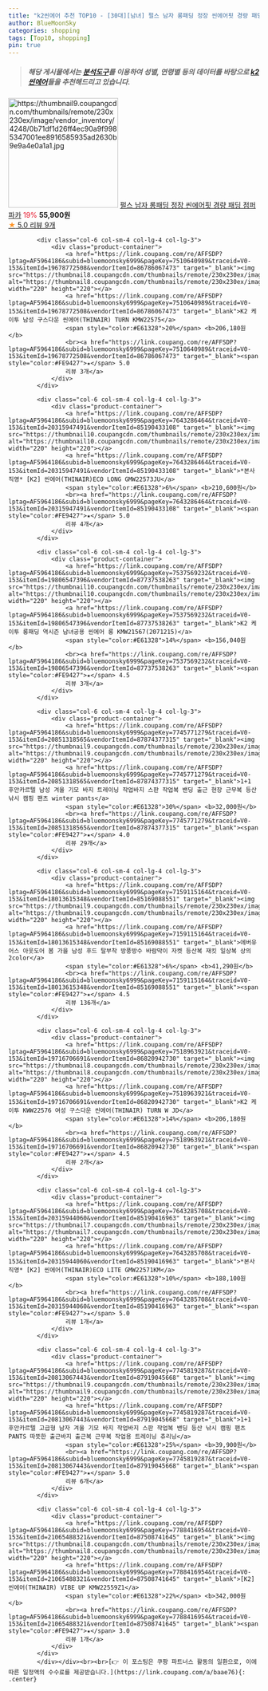 ```yaml
---
title: "k2씬에어 추천 TOP10 - [30대][남녀] 펄스 남자 롱패딩 정장 씬에어핏 경량 패딩 점퍼 파카"
author: BlueMoonSky
categories: shopping
tags: [Top10, shopping]
pin: true
---
```


> ##### 해당 게시물에서는 [**분석도구**](https://itemscout.io/)를 이용하여 **성별**, **연령별** 등의 데이터를 바탕으로 [**k2씬에어**](https://link.coupang.com/a/baae76)들을 추천해드리고 있습니다.
<div class="container"><div class="row">
            <div class="col-6 col-sm-4 col-lg-4 col-lg-3">
                <div class="product-container">
                    <a href="https://link.coupang.com/re/AFFSDP?lptag=AF5964186&subid=bluemoonsky6999&pageKey=7721967953&traceid=V0-153&itemId=20726936984&vendorItemId=87797629257" target="_blank"><img src="https://thumbnail9.coupangcdn.com/thumbnails/remote/230x230ex/image/vendor_inventory/4248/0b71df1d26ff4ec90a9f9985347001ee8916585935ad2630b9e9a4e0a1a1.jpg" alt="https://thumbnail9.coupangcdn.com/thumbnails/remote/230x230ex/image/vendor_inventory/4248/0b71df1d26ff4ec90a9f9985347001ee8916585935ad2630b9e9a4e0a1a1.jpg" width="220" height="220"></a>
                    <a href="https://link.coupang.com/re/AFFSDP?lptag=AF5964186&subid=bluemoonsky6999&pageKey=7721967953&traceid=V0-153&itemId=20726936984&vendorItemId=87797629257" target="_blank">펄스 남자 롱패딩 정장 씬에어핏 경량 패딩 점퍼 파카</a>
                    <span style="color:#E61328">19%</span> <b>55,900원</b>
                    <br><a href="https://link.coupang.com/re/AFFSDP?lptag=AF5964186&subid=bluemoonsky6999&pageKey=7721967953&traceid=V0-153&itemId=20726936984&vendorItemId=87797629257" target="_blank"><span style="color:#FE9427">★</span> 5.0
                    리뷰 9개</a>
                </div>
            </div>
            
            <div class="col-6 col-sm-4 col-lg-4 col-lg-3">
                <div class="product-container">
                    <a href="https://link.coupang.com/re/AFFSDP?lptag=AF5964186&subid=bluemoonsky6999&pageKey=7510640989&traceid=V0-153&itemId=19678772508&vendorItemId=86786067473" target="_blank"><img src="https://thumbnail8.coupangcdn.com/thumbnails/remote/230x230ex/image/vendor_inventory/6a80/fcccc0c67ff5a6063020229d8b71be4928f519302dd1923ba0548b4d3fb3.jpg" alt="https://thumbnail8.coupangcdn.com/thumbnails/remote/230x230ex/image/vendor_inventory/6a80/fcccc0c67ff5a6063020229d8b71be4928f519302dd1923ba0548b4d3fb3.jpg" width="220" height="220"></a>
                    <a href="https://link.coupang.com/re/AFFSDP?lptag=AF5964186&subid=bluemoonsky6999&pageKey=7510640989&traceid=V0-153&itemId=19678772508&vendorItemId=86786067473" target="_blank">K2 케이투 남성 구스다운 씬에어(THINAIR) TURN KMW22575</a>
                    <span style="color:#E61328">20%</span> <b>206,180원</b>
                    <br><a href="https://link.coupang.com/re/AFFSDP?lptag=AF5964186&subid=bluemoonsky6999&pageKey=7510640989&traceid=V0-153&itemId=19678772508&vendorItemId=86786067473" target="_blank"><span style="color:#FE9427">★</span> 5.0
                    리뷰 3개</a>
                </div>
            </div>
            
            <div class="col-6 col-sm-4 col-lg-4 col-lg-3">
                <div class="product-container">
                    <a href="https://link.coupang.com/re/AFFSDP?lptag=AF5964186&subid=bluemoonsky6999&pageKey=7643286464&traceid=V0-153&itemId=20315947491&vendorItemId=85190433108" target="_blank"><img src="https://thumbnail10.coupangcdn.com/thumbnails/remote/230x230ex/image/vendor_inventory/68f7/1c390c75c8fe91a6703fbdd21561eefc0883654c261d83e7d0628c5e70ef.jpg" alt="https://thumbnail10.coupangcdn.com/thumbnails/remote/230x230ex/image/vendor_inventory/68f7/1c390c75c8fe91a6703fbdd21561eefc0883654c261d83e7d0628c5e70ef.jpg" width="220" height="220"></a>
                    <a href="https://link.coupang.com/re/AFFSDP?lptag=AF5964186&subid=bluemoonsky6999&pageKey=7643286464&traceid=V0-153&itemId=20315947491&vendorItemId=85190433108" target="_blank">*본사직영* [K2] 씬에어(THINAIR)ECO LONG GMW22573JU</a>
                    <span style="color:#E61328">6%</span> <b>210,600원</b>
                    <br><a href="https://link.coupang.com/re/AFFSDP?lptag=AF5964186&subid=bluemoonsky6999&pageKey=7643286464&traceid=V0-153&itemId=20315947491&vendorItemId=85190433108" target="_blank"><span style="color:#FE9427">★</span> 5.0
                    리뷰 4개</a>
                </div>
            </div>
            
            <div class="col-6 col-sm-4 col-lg-4 col-lg-3">
                <div class="product-container">
                    <a href="https://link.coupang.com/re/AFFSDP?lptag=AF5964186&subid=bluemoonsky6999&pageKey=7537569232&traceid=V0-153&itemId=19806547396&vendorItemId=87737538263" target="_blank"><img src="https://thumbnail10.coupangcdn.com/thumbnails/remote/230x230ex/image/vendor_inventory/62e3/ed22ed7eb49c20af339d1213f1d91e58926c34638dc1fa6e8a4247e120cc.jpg" alt="https://thumbnail10.coupangcdn.com/thumbnails/remote/230x230ex/image/vendor_inventory/62e3/ed22ed7eb49c20af339d1213f1d91e58926c34638dc1fa6e8a4247e120cc.jpg" width="220" height="220"></a>
                    <a href="https://link.coupang.com/re/AFFSDP?lptag=AF5964186&subid=bluemoonsky6999&pageKey=7537569232&traceid=V0-153&itemId=19806547396&vendorItemId=87737538263" target="_blank">K2 케이투 롱패딩 역시즌 남녀공용 씬에어 롱 KMW21567(2071215)</a>
                    <span style="color:#E61328">14%</span> <b>156,040원</b>
                    <br><a href="https://link.coupang.com/re/AFFSDP?lptag=AF5964186&subid=bluemoonsky6999&pageKey=7537569232&traceid=V0-153&itemId=19806547396&vendorItemId=87737538263" target="_blank"><span style="color:#FE9427">★</span> 4.5
                    리뷰 3개</a>
                </div>
            </div>
            
            <div class="col-6 col-sm-4 col-lg-4 col-lg-3">
                <div class="product-container">
                    <a href="https://link.coupang.com/re/AFFSDP?lptag=AF5964186&subid=bluemoonsky6999&pageKey=7745771279&traceid=V0-153&itemId=20851318565&vendorItemId=87874377315" target="_blank"><img src="https://thumbnail9.coupangcdn.com/thumbnails/remote/230x230ex/image/vendor_inventory/9bb1/2d87c81774e837fed872614b82916e6116df9d8a9cc7ceb948bd80927065.png" alt="https://thumbnail9.coupangcdn.com/thumbnails/remote/230x230ex/image/vendor_inventory/9bb1/2d87c81774e837fed872614b82916e6116df9d8a9cc7ceb948bd80927065.png" width="220" height="220"></a>
                    <a href="https://link.coupang.com/re/AFFSDP?lptag=AF5964186&subid=bluemoonsky6999&pageKey=7745771279&traceid=V0-153&itemId=20851318565&vendorItemId=87874377315" target="_blank">1+1 후안카르텔 남성 겨울 기모 바지 트레이닝 작업바지 스판 작업복 밴딩 출근 현장 근무복 등산 낚시 캠핑 팬츠 winter pants</a>
                    <span style="color:#E61328">30%</span> <b>32,000원</b>
                    <br><a href="https://link.coupang.com/re/AFFSDP?lptag=AF5964186&subid=bluemoonsky6999&pageKey=7745771279&traceid=V0-153&itemId=20851318565&vendorItemId=87874377315" target="_blank"><span style="color:#FE9427">★</span> 4.0
                    리뷰 29개</a>
                </div>
            </div>
            
            <div class="col-6 col-sm-4 col-lg-4 col-lg-3">
                <div class="product-container">
                    <a href="https://link.coupang.com/re/AFFSDP?lptag=AF5964186&subid=bluemoonsky6999&pageKey=7159115164&traceid=V0-153&itemId=18013615348&vendorItemId=85169088551" target="_blank"><img src="https://thumbnail9.coupangcdn.com/thumbnails/remote/230x230ex/image/vendor_inventory/e49c/adfa06cc081a9fe659ce593afe0dab7c0108cba577dcb6364beefa4e8a37.JPG" alt="https://thumbnail9.coupangcdn.com/thumbnails/remote/230x230ex/image/vendor_inventory/e49c/adfa06cc081a9fe659ce593afe0dab7c0108cba577dcb6364beefa4e8a37.JPG" width="220" height="220"></a>
                    <a href="https://link.coupang.com/re/AFFSDP?lptag=AF5964186&subid=bluemoonsky6999&pageKey=7159115164&traceid=V0-153&itemId=18013615348&vendorItemId=85169088551" target="_blank">에버유어스 아웃도어 봄 가을 남성 후드 탈부착 방풍방수 바람막이 자켓 등산복 재킷 일상복 상의 2color</a>
                    <span style="color:#E61328">6%</span> <b>41,290원</b>
                    <br><a href="https://link.coupang.com/re/AFFSDP?lptag=AF5964186&subid=bluemoonsky6999&pageKey=7159115164&traceid=V0-153&itemId=18013615348&vendorItemId=85169088551" target="_blank"><span style="color:#FE9427">★</span> 4.5
                    리뷰 136개</a>
                </div>
            </div>
            
            <div class="col-6 col-sm-4 col-lg-4 col-lg-3">
                <div class="product-container">
                    <a href="https://link.coupang.com/re/AFFSDP?lptag=AF5964186&subid=bluemoonsky6999&pageKey=7518963921&traceid=V0-153&itemId=19716706691&vendorItemId=86820942730" target="_blank"><img src="https://thumbnail8.coupangcdn.com/thumbnails/remote/230x230ex/image/vendor_inventory/0bf7/9f5204561d091032798c3cbba88619d9910859e5a03a26613e03d4c6ed31.JPG" alt="https://thumbnail8.coupangcdn.com/thumbnails/remote/230x230ex/image/vendor_inventory/0bf7/9f5204561d091032798c3cbba88619d9910859e5a03a26613e03d4c6ed31.JPG" width="220" height="220"></a>
                    <a href="https://link.coupang.com/re/AFFSDP?lptag=AF5964186&subid=bluemoonsky6999&pageKey=7518963921&traceid=V0-153&itemId=19716706691&vendorItemId=86820942730" target="_blank">K2 케이투 KWW22576 여성 구스다운 씬에어(THINAIR) TURN W JD</a>
                    <span style="color:#E61328">14%</span> <b>206,180원</b>
                    <br><a href="https://link.coupang.com/re/AFFSDP?lptag=AF5964186&subid=bluemoonsky6999&pageKey=7518963921&traceid=V0-153&itemId=19716706691&vendorItemId=86820942730" target="_blank"><span style="color:#FE9427">★</span> 4.5
                    리뷰 2개</a>
                </div>
            </div>
            
            <div class="col-6 col-sm-4 col-lg-4 col-lg-3">
                <div class="product-container">
                    <a href="https://link.coupang.com/re/AFFSDP?lptag=AF5964186&subid=bluemoonsky6999&pageKey=7643285708&traceid=V0-153&itemId=20315944060&vendorItemId=85190416963" target="_blank"><img src="https://thumbnail7.coupangcdn.com/thumbnails/remote/230x230ex/image/vendor_inventory/a1a5/a6b98f7ba2bef710fc26d80ecddd2187138a9b1ee14c3638b94f6b8fecee.jpg" alt="https://thumbnail7.coupangcdn.com/thumbnails/remote/230x230ex/image/vendor_inventory/a1a5/a6b98f7ba2bef710fc26d80ecddd2187138a9b1ee14c3638b94f6b8fecee.jpg" width="220" height="220"></a>
                    <a href="https://link.coupang.com/re/AFFSDP?lptag=AF5964186&subid=bluemoonsky6999&pageKey=7643285708&traceid=V0-153&itemId=20315944060&vendorItemId=85190416963" target="_blank">*본사직영* [K2] 씬에어(THINAIR)ECO LITE GMW22571KM</a>
                    <span style="color:#E61328">10%</span> <b>188,100원</b>
                    <br><a href="https://link.coupang.com/re/AFFSDP?lptag=AF5964186&subid=bluemoonsky6999&pageKey=7643285708&traceid=V0-153&itemId=20315944060&vendorItemId=85190416963" target="_blank"><span style="color:#FE9427">★</span> 5.0
                    리뷰 1개</a>
                </div>
            </div>
            
            <div class="col-6 col-sm-4 col-lg-4 col-lg-3">
                <div class="product-container">
                    <a href="https://link.coupang.com/re/AFFSDP?lptag=AF5964186&subid=bluemoonsky6999&pageKey=7745819287&traceid=V0-153&itemId=20813067443&vendorItemId=87919045668" target="_blank"><img src="https://thumbnail9.coupangcdn.com/thumbnails/remote/230x230ex/image/vendor_inventory/6569/8484548bbaa586bed420b486ed14674fd3cc3d6356440376132729112bce.png" alt="https://thumbnail9.coupangcdn.com/thumbnails/remote/230x230ex/image/vendor_inventory/6569/8484548bbaa586bed420b486ed14674fd3cc3d6356440376132729112bce.png" width="220" height="220"></a>
                    <a href="https://link.coupang.com/re/AFFSDP?lptag=AF5964186&subid=bluemoonsky6999&pageKey=7745819287&traceid=V0-153&itemId=20813067443&vendorItemId=87919045668" target="_blank">1+1 후안카르텔 고급형 남자 겨울 기모 바지 작업바지 스판 작업복 밴딩 등산 낚시 캠핑 팬츠 PANTS 따뜻한 출근바지 출근복 근무복 작업용 트레이닝 츄리닝</a>
                    <span style="color:#E61328">25%</span> <b>39,900원</b>
                    <br><a href="https://link.coupang.com/re/AFFSDP?lptag=AF5964186&subid=bluemoonsky6999&pageKey=7745819287&traceid=V0-153&itemId=20813067443&vendorItemId=87919045668" target="_blank"><span style="color:#FE9427">★</span> 5.0
                    리뷰 6개</a>
                </div>
            </div>
            
            <div class="col-6 col-sm-4 col-lg-4 col-lg-3">
                <div class="product-container">
                    <a href="https://link.coupang.com/re/AFFSDP?lptag=AF5964186&subid=bluemoonsky6999&pageKey=7788416954&traceid=V0-153&itemId=21065488321&vendorItemId=87508741645" target="_blank"><img src="https://thumbnail8.coupangcdn.com/thumbnails/remote/230x230ex/image/vendor_inventory/483f/9adbee6f6cc66d2ffb34e2398ab87d88f01a1ebac8744dff4edec3e72179.jpg" alt="https://thumbnail8.coupangcdn.com/thumbnails/remote/230x230ex/image/vendor_inventory/483f/9adbee6f6cc66d2ffb34e2398ab87d88f01a1ebac8744dff4edec3e72179.jpg" width="220" height="220"></a>
                    <a href="https://link.coupang.com/re/AFFSDP?lptag=AF5964186&subid=bluemoonsky6999&pageKey=7788416954&traceid=V0-153&itemId=21065488321&vendorItemId=87508741645" target="_blank">[K2] 씬에어(THINAIR) VIBE UP KMW22559Z1</a>
                    <span style="color:#E61328">22%</span> <b>342,000원</b>
                    <br><a href="https://link.coupang.com/re/AFFSDP?lptag=AF5964186&subid=bluemoonsky6999&pageKey=7788416954&traceid=V0-153&itemId=21065488321&vendorItemId=87508741645" target="_blank"><span style="color:#FE9427">★</span> 3.0
                    리뷰 1개</a>
                </div>
            </div>
            </div></div><br><br>[👉 이 포스팅은 쿠팡 파트너스 활동의 일환으로, 이에 따른 일정액의 수수료를 제공받습니다.](https://link.coupang.com/a/baae76){: .center}